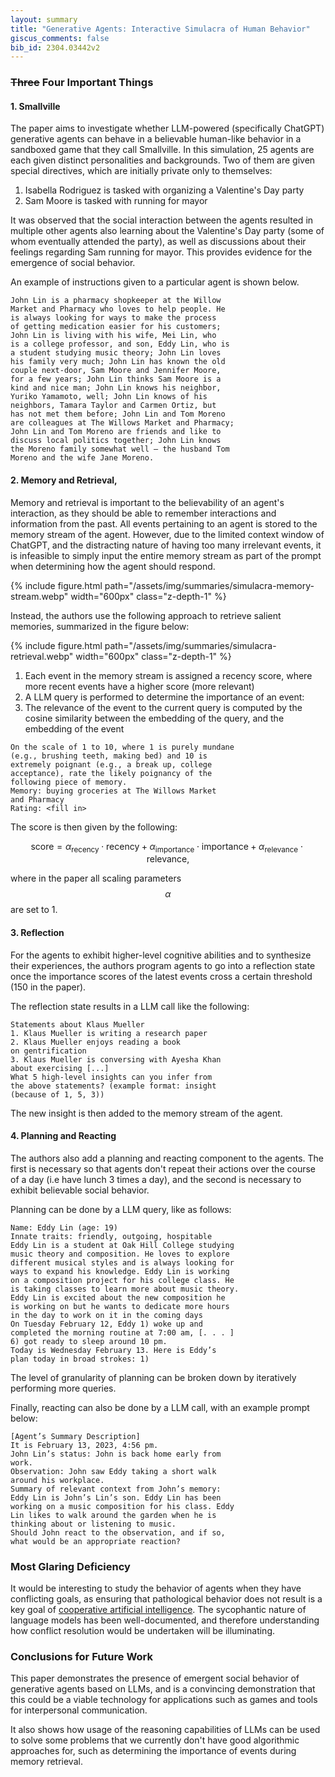 ```yaml
---
layout: summary
title: "Generative Agents: Interactive Simulacra of Human Behavior"
giscus_comments: false
bib_id: 2304.03442v2
---
```


### ~~Three~~ Four Important Things

#### 1. Smallville
The paper aims to investigate whether LLM-powered (specifically ChatGPT)
generative agents can behave in a believable human-like behavior in a sandboxed
game that they call Smallville.  In this simulation, 25 agents are each given
distinct personalities and backgrounds.  Two of them are given special
directives, which are initially private only to themselves:

1. Isabella Rodriguez is tasked with organizing a Valentine's Day party
2. Sam Moore is tasked with running for mayor

It was observed that the social interaction between the agents resulted in
multiple other agents also learning about the Valentine's Day party (some of
whom eventually attended the party), as well as discussions about their feelings
regarding Sam running for mayor. This provides evidence for the emergence of
social behavior.

An example of instructions given to a particular agent is shown below.

```
John Lin is a pharmacy shopkeeper at the Willow
Market and Pharmacy who loves to help people. He
is always looking for ways to make the process
of getting medication easier for his customers;
John Lin is living with his wife, Mei Lin, who
is a college professor, and son, Eddy Lin, who is
a student studying music theory; John Lin loves
his family very much; John Lin has known the old
couple next-door, Sam Moore and Jennifer Moore,
for a few years; John Lin thinks Sam Moore is a
kind and nice man; John Lin knows his neighbor,
Yuriko Yamamoto, well; John Lin knows of his
neighbors, Tamara Taylor and Carmen Ortiz, but
has not met them before; John Lin and Tom Moreno
are colleagues at The Willows Market and Pharmacy;
John Lin and Tom Moreno are friends and like to
discuss local politics together; John Lin knows
the Moreno family somewhat well — the husband Tom
Moreno and the wife Jane Moreno.
```

#### 2. Memory and Retrieval, 
Memory and retrieval is important to the believability of an agent's interaction, as they
should be able to remember interactions and information from the past. All events pertaining
to an agent is stored to the memory stream of the agent.  However, due to the
limited context window of ChatGPT, and the distracting nature of having too many irrelevant
events, it is infeasible to simply input the entire memory stream as part of the prompt
when determining how the agent should respond.

{% include figure.html 
    path="/assets/img/summaries/simulacra-memory-stream.webp"
    width="600px"
    class="z-depth-1"
%}

Instead, the authors use the following approach to retrieve salient memories, summarized in the figure below:

{% include figure.html 
    path="/assets/img/summaries/simulacra-retrieval.webp"
    width="600px"
    class="z-depth-1"
%}

1. Each event in the memory stream is assigned a recency score, where more recent events have a higher score (more relevant)
2. A LLM query is performed to determine the importance of an event:
3. The relevance of the event to the current query is computed by the cosine similarity between the embedding of the query, and the embedding of the event

```
On the scale of 1 to 10, where 1 is purely mundane
(e.g., brushing teeth, making bed) and 10 is
extremely poignant (e.g., a break up, college
acceptance), rate the likely poignancy of the
following piece of memory.
Memory: buying groceries at The Willows Market
and Pharmacy
Rating: <fill in>
```

The score is then given by the following:

$$\text{score} =
\alpha_{\text{recency}} \cdot \text{recency} + 
\alpha_{\text{importance}} \cdot \text{importance} + 
\alpha_{\text{relevance}} \cdot \text{relevance},
$$

where in the paper all scaling parameters $$\alpha$$ are set to 1.

#### 3. Reflection
For the agents to exhibit higher-level cognitive abilities and to synthesize their experiences,
the authors program agents to go into a reflection state once the importance
scores of the latest events cross a certain threshold (150 in the paper). 

The reflection state results in a LLM call like the following:

```
Statements about Klaus Mueller
1. Klaus Mueller is writing a research paper
2. Klaus Mueller enjoys reading a book
on gentrification
3. Klaus Mueller is conversing with Ayesha Khan
about exercising [...]
What 5 high-level insights can you infer from
the above statements? (example format: insight
(because of 1, 5, 3))
```

The new insight is then added to the memory stream of the agent.

#### 4. Planning and Reacting
The authors also add a planning and reacting component to the agents.  The first
is necessary so that agents don't repeat their actions over the course of a day
(i.e have lunch 3 times a day), and the second is necessary to exhibit
believable social behavior.

Planning can be done by a LLM query, like as follows:

```
Name: Eddy Lin (age: 19)
Innate traits: friendly, outgoing, hospitable
Eddy Lin is a student at Oak Hill College studying
music theory and composition. He loves to explore
different musical styles and is always looking for
ways to expand his knowledge. Eddy Lin is working
on a composition project for his college class. He
is taking classes to learn more about music theory.
Eddy Lin is excited about the new composition he
is working on but he wants to dedicate more hours
in the day to work on it in the coming days
On Tuesday February 12, Eddy 1) woke up and
completed the morning routine at 7:00 am, [. . . ]
6) got ready to sleep around 10 pm.
Today is Wednesday February 13. Here is Eddy’s
plan today in broad strokes: 1)
```

The level of granularity of planning can be broken down by iteratively
performing more queries.

Finally, reacting can also be done by a LLM call, with an example prompt below:

```
[Agent’s Summary Description]
It is February 13, 2023, 4:56 pm.
John Lin’s status: John is back home early from
work.
Observation: John saw Eddy taking a short walk
around his workplace.
Summary of relevant context from John’s memory:
Eddy Lin is John’s Lin’s son. Eddy Lin has been
working on a music composition for his class. Eddy
Lin likes to walk around the garden when he is
thinking about or listening to music.
Should John react to the observation, and if so,
what would be an appropriate reaction?
```

### Most Glaring Deficiency
It would be interesting to study the behavior of agents when
they have conflicting goals, as ensuring that pathological behavior
does not result is a key goal of [cooperative artificial intelligence](http://www.cs.cmu.edu/~conitzer/FOCALAAAI23.pdf).
The sycophantic nature of language models has been well-documented, and therefore 
understanding how conflict resolution would be undertaken will be illuminating.

### Conclusions for Future Work
This paper demonstrates the presence of emergent social behavior of generative
agents based on LLMs, and is a convincing demonstration that this could be a
viable technology for applications such as games and tools for interpersonal
communication.

It also shows how usage of the reasoning capabilities of LLMs can be used to 
solve some problems that we currently don't have good algorithmic approaches
for, such as determining the importance of events during memory retrieval.